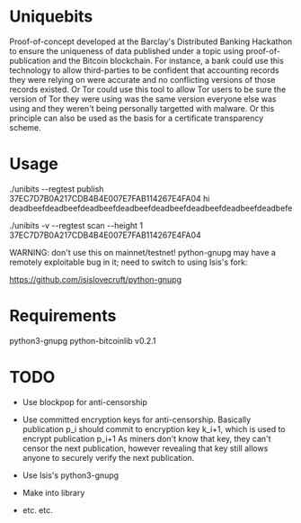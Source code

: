 Uniquebits
==========

Proof-of-concept developed at the Barclay's Distributed Banking Hackathon to
ensure the uniqueness of data published under a topic using
proof-of-publication and the Bitcoin blockchain. For instance, a bank could use
this technology to allow third-parties to be confident that accounting records
they were relying on were accurate and no conflicting versions of those records
existed. Or Tor could use this tool to allow Tor users to be sure the version
of Tor they were using was the same version everyone else was using and they
weren't being personally targetted with malware. Or this principle can also be
used as the basis for a certificate transparency scheme.


Usage
=====

./unibits --regtest publish 37EC7D7B0A217CDB4B4E007E7FAB114267E4FA04 hi deadbeefdeadbeefdeadbeefdeadbeefdeadbeefdeadbeefdeadbeefdeadbefe

./unibits -v --regtest scan --height 1 37EC7D7B0A217CDB4B4E007E7FAB114267E4FA04


WARNING: don't use this on mainnet/testnet! python-gnupg may have a remotely
exploitable bug in it; need to switch to using Isis's fork:

https://github.com/isislovecruft/python-gnupg


Requirements
============

python3-gnupg
python-bitcoinlib v0.2.1


TODO
====

* Use blockpop for anti-censorship

* Use committed encryption keys for anti-censorship. Basically publication p_i
  should commit to encryption key k_i+1, which is used to encrypt publication
  p_i+1 As miners don't know that key, they can't censor the next publication,
  however revealing that key still allows anyone to securely verify the next
  publication.

* Use Isis's python3-gnupg

* Make into library

* etc. etc.
